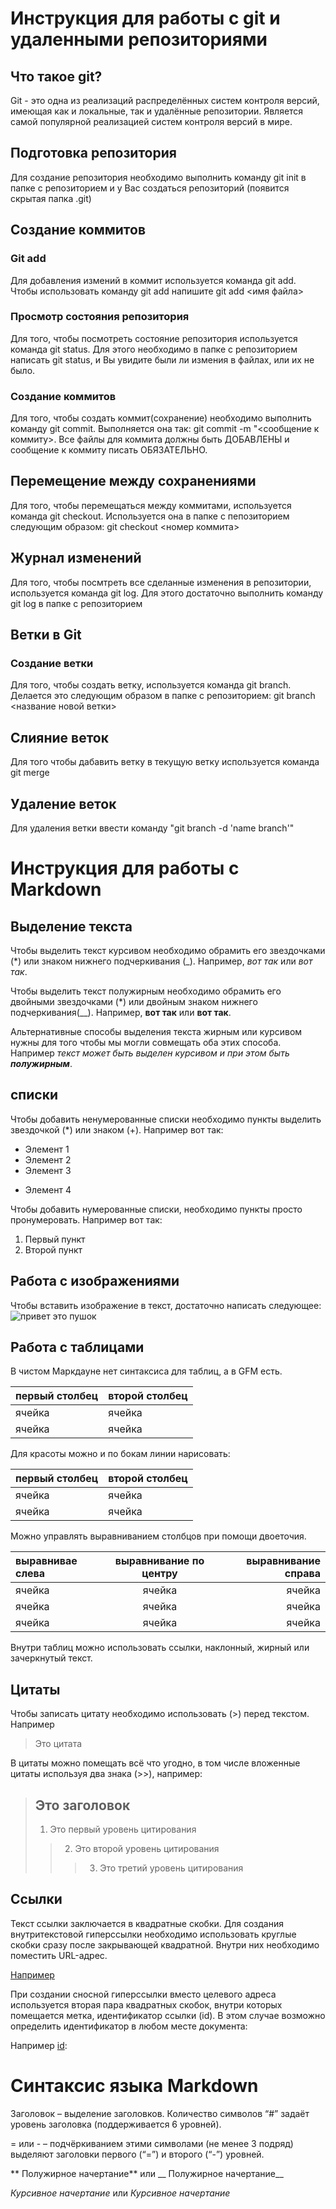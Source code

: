# Инструкция для работы с git и удаленными репозиториями
## Что такое git?
Git - это одна из реализаций распределённых систем контроля версий, имеющая как и локальные, так и удалённые репозитории. Является самой популярной реализацией систем контроля версий в мире.
## Подготовка репозитория
Для создание репозитория необходимо выполнить команду git init в папке с репозиторием и у Вас создаться репозиторий (появится скрытая папка .git)
## Создание коммитов
### Git add
Для добавления измений в коммит используется команда git add. Чтобы использовать команду git add напишите git add <имя файла>
### Просмотр состояния репозитория
Для того, чтобы посмотреть состояние репозитория используется команда git status. Для этого необходимо в папке с репозиторием написать git status, и Вы увидите были ли измения в файлах, или их не было.
### Создание коммитов
Для того, чтобы создать коммит(сохранение) необходимо выполнить команду git commit. Выполняется она так: git commit -m "<сообщение к коммиту>. Все файлы для коммита должны быть ДОБАВЛЕНЫ и сообщение к коммиту писать ОБЯЗАТЕЛЬНО.
## Перемещение между сохранениями
Для того, чтобы перемещаться между коммитами, используется команда git checkout. Используется она в папке с пепозиторием следующим образом: git checkout <номер коммита>
## Журнал изменений
Для того, чтобы посмтреть все сделанные изменения в репозитории, используется команда git log. Для этого достаточно выполнить команду git log в папке с репозиторием
## Ветки в Git
### Создание ветки
Для того, чтобы создать ветку, используется команда git branch. Делается это следующим образом в папке с репозиторием: git branch <название новой ветки>
## Слияние веток
Для того чтобы дабавить ветку в текущую ветку используется команда git merge
## Удаление веток
Для удаления ветки ввести команду "git branch -d 'name branch'"
# Инструкция для работы с Markdown
## Выделение текста 
Чтобы выделить текст курсивом необходимо обрамить его звездочками (*) или знаком нижнего подчеркивания (_). Например, *вот так* или _вот так_. 

Чтобы выделить текст полужирным необходимо обрамить его двойными звездочками (*) или двойным знаком нижнего подчеркивания(__). Например, **вот так** или __вот так__.

Альтернативные способы выделения текста жирным или курсивом нужны для того чтобы мы могли совмещать оба этих способа. Например _текст может быть выделен курсивом и при этом быть **полужирным**_.
## списки
Чтобы добавить ненумерованные списки необходимо пункты выделить звездочкой (*) или знаком (+). Например вот так:
* Элемент 1
* Элемент 2
* Элемент 3
+ Элемент 4

Чтобы добавить нумерованные списки, необходимо пункты просто пронумеровать. Например вот так: 
1. Первый пункт
2. Второй пункт
## Работа с изображениями
Чтобы вставить изображение в текст, достаточно написать следующее:
![привет это пушок](dog.jpeg)
## Работа с таблицами
В чистом Маркдауне нет синтаксиса для таблиц, а в GFM есть.

первый столбец | второй столбец
---------------| ---------------
ячейка         | ячейка
ячейка         | ячейка

Для красоты можно и по бокам линии нарисовать:

| первый столбец| второй столбец|
| ------------- | ------------- |
| ячейка        | ячейка        |
| ячейка        | ячейка        |

Можно управлять выравниванием столбцов при помощи двоеточия.

|выравнивае слева|выравнивание по центру| выравнивание справа|
|:---------------|:--------------------:| ------------------:|
| ячейка         | ячейка               |     ячейка         |
| ячейка         | ячейка               |     ячейка         |
| ячейка         | ячейка               |     ячейка         |

Внутри таблиц можно использовать ссылки, наклонный, жирный или зачеркнутый текст.
## Цитаты
Чтобы записать цитату необходимо использовать (>) перед текстом. Например 
>Это цитата

В цитаты можно помещать всё что угодно, в том числе вложенные цитаты используя два знака (>>), например:
> ## Это заголовок
> 1.   Это первый уровень цитирования
>> 2.   Это второй уровень цитирования
>>> 3.   Это третий уровень цитирования

## Ссылки

Текст ссылки заключается в квадратные скобки. Для создания внутритекстовой гиперссылки необходимо использовать круглые скобки сразу после закрывающей квадратной. Внутри них необходимо поместить URL-адрес. 

[Например](htpp://exemple.com)

При создании сносной гиперссылки вместо целевого адреса используется вторая пара квадратных скобок, внутри которых помещается метка, идентификатор ссылки (id). В этом случае возможно определить идентификатор в любом месте документа:

Например [id]:

[id]:http://example.com/

# Синтаксис языка Markdown

 Заголовок – выделение заголовков. Количество символов “#” задаёт уровень заголовка
(поддерживается 6 уровней).

 = или - – подчёркиванием этими символами (не менее 3 подряд) выделяют заголовки
первого (“=”) и второго (“-”) уровней.

 ** Полужирное начертание** или __ Полужирное начертание__
 
 *Курсивное начертание* или _Курсивное начертание_